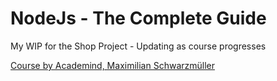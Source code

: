 # NodeJs - The Complete Guide

My WIP for the Shop Project - Updating as course progresses

[Course by Academind, Maximilian Schwarzmüller](https://www.udemy.com/course/nodejs-the-complete-guide/)